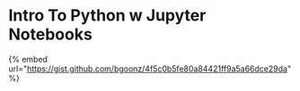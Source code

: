 # Intro To Python w Jupyter Notebooks

{% embed url="https://gist.github.com/bgoonz/4f5c0b5fe80a84421ff9a5a66dce29da" %}



